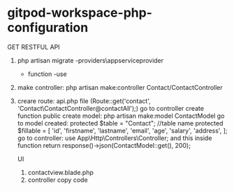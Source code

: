# gitpod-workspace-php-configuration

GET RESTFUL API
1. php artisan migrate
    -providers\appserviceprovider
    - function
    -use
2. make controller: php artisan make:controller Contact/ContactController
3. creare route: api.php file (Route::get('contact', 'Contact\ContactController@contactAll');)
    go to controller create function public 
    create model: php artisan make:model ContactModel
    go to model created: 
    protected $table = "Contact"; //table name
    protected $fillable = [
        'id',
        'firstname',
        'lastname',
        'email',
        'age',
        'salary',
        'address',
    ];
    go to controller: use App\Http\Controllers\Controller;
     and this inside function  return response()->json(ContactModel::get(), 200);


     UI
     1. contactview.blade.php
     2. controller copy code
